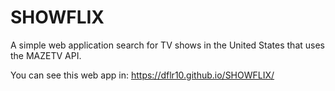 # SHOWFLIX
A simple web application search for TV shows in the United States that uses the MAZETV API.

You can see this web app in: https://dflr10.github.io/SHOWFLIX/ 
